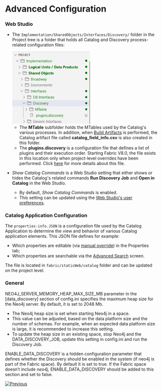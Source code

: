 # Advanced Configuration

<web>

### Web Studio

* The ```Implementation/SharedObjects/Interfaces/Discovery/``` folder in the Project tree is a folder that holds all Catalog and Discovery process-related configuration files: 

  <img src="images/discovery_folder.png" style="zoom: 80%;" />

  * The **MTable** subfolder holds the MTables used by the Catalog's various processes. In addition, when [Build Artifacts](09_build_artifacts.md) is performed, the Catalog artifact file called **catalog_field_info.csv** is also created in this folder.
  * The **plugins.discovery** is a configuration file that defines a list of plugins and their execution order. Starting Fabric V8.0,  the file exists in this location only when project-level overrides have been performed. Click [here](/articles/39_fabric_catalog/04_plugin_framework.md) for more details about this file.

* *Show Catalog Commands* is a Web Studio setting that either shows or hides the Catalog's related commands **Run Discovery Job** and **Open in Catalog** in the Web Studio. 

  * By default, *Show Catalog Commands* is enabled. 
  * This setting can be updated using the [Web Studio's user preferences](/articles/04_fabric_studio/04_user_preferences.md). 

</web>

### Catalog Application Configuration

The ```properties-info.JSON``` is a configuration file used by the Catalog Application to determine the view and behavior of various Catalog application elements. This JSON file defines for example:
* Which properties are editable (via [manual override](07_manual_overrides.md)) in the Properties tab;
* Which properties are searchable via the [Advanced Search](08_search_catalog.md#advanced-search) screen.

The file is located in ```fabric/staticWeb/catalog``` folder and can be updated on the project level.

### General

NEO4J_SERVER_MEMORY_HEAP_MAX_SIZE_MB parameter in the [data_discovery] section of config.ini specifies the maximum heap size for the Neo4j server. By default, it is set to 2048 Mb. 

* The Neo4j heap size is set when starting Neo4j in a space. 
* This value can be adjusted, based on the data platform size and the number of schemas. For example, when an expected data platform size is large, it is recommended to increase this setting. 
* To update the heap size in an existing space, stop Neo4j and the DATA_DISCOVERY_JOB, update this setting in config.ini and run the Discovery Job.

ENABLE_DATA_DISCOVERY is a hidden configuration parameter that defines whether the Discovery should be enabled in the system (if neo4j is part of the Fabric space). By default it is set to true. If the Fabric space doesn’t include *neo4j*, ENABLE_DATA_DISCOVERY should be added to this section and set to false.



[![Previous](/articles/images/Previous.png)](20_catalog_APIs.md)

